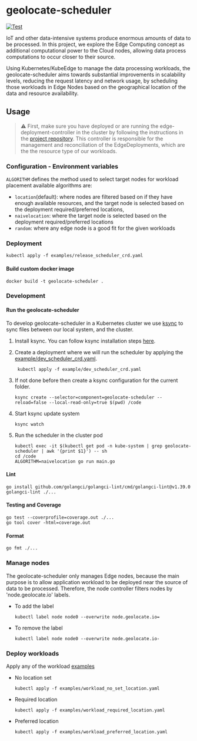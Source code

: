 # geolocate-scheduler

[![Test](https://github.com/geolocate-orchestration/geolocate-scheduler/actions/workflows/test.yml/badge.svg?branch=develop)](https://github.com/geolocate-orchestration/geolocate-scheduler/actions/workflows/test.yml)

IoT and other data-intensive systems produce enormous amounts of data to be processed. In this project, we explore the
Edge Computing concept as additional computational power to the Cloud nodes, allowing data process computations to occur
closer to their source.

Using Kubernetes/KubeEdge to manage the data processing workloads, the geolocate-scheduler aims towards substantial
improvements in scalability levels, reducing the request latency and network usage, by scheduling those workloads in
Edge Nodes based on the geographical location of the data and resource availability.

## Usage

> :warning: First, make sure you have deployed or are running the edge-deployment-controller in the cluster by following the instructions in
the [project repository](https://github.com/geolocate-orchestration/edge-deployment-controller). This controller is responsible for the management and reconciliation of the EdgeDeployments, which are the
the resource type of our workloads.

### Configuration - Environment variables

`ALGORITHM` defines the method used to select target nodes for workload placement available algorithms are:
* `location`(default): where nodes are filtered based on if they have enough available resources, and
  the target node is selected based on the deployment required/preferred locations,
* `naivelocation`: where the target node is selected based on the deployment required/preferred locations
* `random`: where any edge node is a good fit for the given workloads


### Deployment

```shell
kubectl apply -f examples/release_scheduler_crd.yaml
```

#### Build custom docker image
```shell
docker build -t geolocate-scheduler .
```

### Development

#### Run the geolocate-scheduler

To develop geolocate-scheduler in a Kubernetes cluster we use [ksync](https://github.com/ksync/ksync)
to sync files between our local system, and the cluster.

1. Install ksync. You can follow ksync installation steps [here](https://github.com/ksync/ksync#installation).

2. Create a deployment where we will run the scheduler by applying the
   [example/dev_scheduler_crd.yaml](example/dev_scheduler_crd.yaml).
   ```shell
    kubectl apply -f example/dev_scheduler_crd.yaml
    ```

3. If not done before then create a ksync configuration for the current folder.
    ```shell
    ksync create --selector=component=geolocate-scheduler --reload=false --local-read-only=true $(pwd) /code
    ```

4. Start ksync update system
    ```shell
    ksync watch
    ```

5. Run the scheduler in the cluster pod
    ```shell
    kubectl exec -it $(kubectl get pod -n kube-system | grep geolocate-scheduler | awk '{print $1}') -- sh
    cd /code
    ALGORITHM=naivelocation go run main.go
    ```

#### Lint
```shell
go install github.com/golangci/golangci-lint/cmd/golangci-lint@v1.39.0
golangci-lint ./...
```

#### Testing and Coverage
```shell
go test --coverprofile=coverage.out ./...
go tool cover -html=coverage.out
```

#### Format

```shell
go fmt ./...
```

### Manage nodes

The geolocate-scheduler only manages Edge nodes, because the main purpose is to allow application workload to be deployed
near the source of data to be processed. Therefore, the node controller filters nodes by 'node.geolocate.io'
labels.

- To add the label
    ```shell
    kubectl label node node0 --overwrite node.geolocate.io=
    ```

- To remove the label
    ```shell
    kubectl label node node0 --overwrite node.geolocate.io-
    ```

### Deploy workloads

Apply any of the workload [examples](examples)

- No location set
    ```shell
    kubectl apply -f examples/workload_no_set_location.yaml
    ```

- Required location
    ```shell
    kubectl apply -f examples/workload_required_location.yaml
    ```

- Preferred location
    ```shell
    kubectl apply -f examples/workload_preferred_location.yaml
    ```
